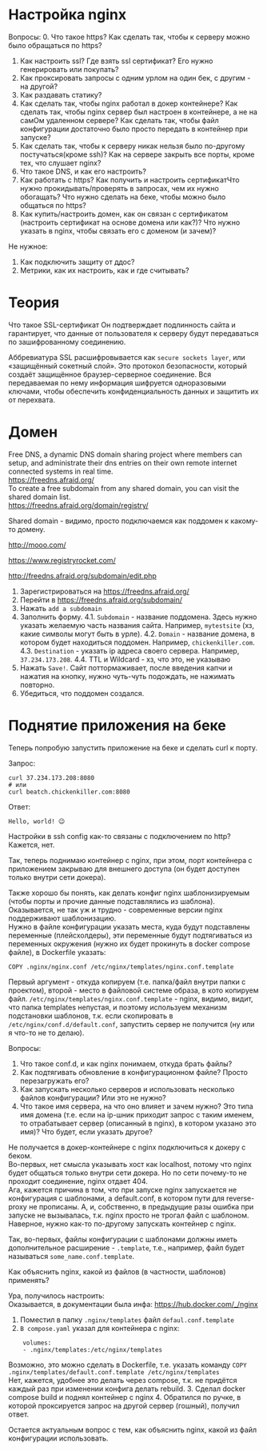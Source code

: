 # Настройка nginx

Вопросы:
0. Что такое https? Как сделать так, чтобы к серверу можно было обращаться по https?
1. Как настроить ssl? Где взять ssl сертификат? Его нужно генерировать или покупать?
2. Как проксировать запросы с одним урлом на один бек, с другим - на другой?
3. Как раздавать статику?
4. Как сделать так, чтобы nginx работал в докер контейнере? Как сделать так, чтобы nginx сервер был настроен в контейнере, а не на самОм удаленном сервере? Как сделать так, чтобы файл конфигурации достаточно было просто передать в контейнер при запуске?
5. Как сделать так, чтобы к серверу никак нельзя было по-другому постучаться(кроме ssh)? Как на сервере закрыть все порты, кроме тех, что слушает nginx?
6. Что такое DNS, и как его настроить?
7. Как работать с https? Как получить и настроить сертификатЧто нужно прокидывать/проверять в запросах, чем их нужно обогащать? Что нужно сделать на беке, чтобы можно было общаться по https?
8. Как купить/настроить домен, как он связан с сертификатом (настроить сертификат на основе домена или как?)? Что нужно указать в nginx, чтобы связать его с доменом (и зачем)?

Не нужное:
1. Как подключить защиту от ддос? 
2. Метрики, как их настроить, как и где считывать?

# Теория

Что такое SSL-сертификат
Он подтверждает подлинность сайта и гарантирует, что данные от пользователя к серверу будут передаваться по зашифрованному соединению.

Аббревиатура SSL расшифровывается как `secure sockets layer`, или «защищённый сокетный слой». Это протокол безопасности, который создаёт защищённое браузер-серверное соединение. Вся передаваемая по нему информация шифруется одноразовыми ключами, чтобы обеспечить конфиденциальность данных и защитить их от перехвата.

# Домен

Free DNS, a dynamic DNS domain sharing project where members can setup, and administrate their dns entries on their own remote internet connected systems in real time. <br />
https://freedns.afraid.org/ <br />
To create a free subdomain from any shared domain, you can visit the shared domain list. <br />
https://freedns.afraid.org/domain/registry/ <br />

Shared domain - видимо, просто подключаемся как поддомен к какому-то домену.

http://mooo.com/


https://www.registryrocket.com/

http://freedns.afraid.org/subdomain/edit.php

1. Зарегистрироваться на https://freedns.afraid.org/
2. Перейти в https://freedns.afraid.org/subdomain/
3. Нажать `add a subdomain`
4. Заполнить форму.
    4.1. `Subdomain` - название поддомена. Здесь нужно указать желаемую часть названия сайта. Например, `mytestsite` (хз, какие символы могут быть в урле).
    4.2. `Domain` - название домена, в котором будет находиться поддомен. Например, `chickenkiller.com`.
    4.3. `Destination` - указать ip адреса своего сервера. Например, `37.234.173.208`.
    4.4. TTL и Wildcard - хз, что это, не указываю
5. Нажать `Save!`. Сайт поттормаживает, после введения капчи и нажатия на кнопку, нужно чуть-чуть подождать, не нажимать повторно.
6. Убедиться, что поддомен создался.

# Поднятие приложения на беке

Теперь попробую запустить приложение на беке и сделать curl к порту.

Запрос:
```
curl 37.234.173.208:8080
# или
curl beatch.chickenkiller.com:8080
```
Ответ:
```
Hello, world! 😉 
```

Настройки в ssh config как-то связаны с подключением по http? <br />
Кажется, нет.

Так, теперь поднимаю контейнер с nginx, при этом, порт контейнера с приложением закрываю для внешнего доступа (он будет доступен только внутри сети докера).

Также хорошо бы понять, как делать конфиг nginx шаблонизируемым (чтобы порты и прочие данные подставлялись из шаблона). <br />
Оказывается, не так уж и трудно - современные версии nginx поддерживают шаблонизацию. <br />
Нужно в файле конфигурации указать места, куда будут подставлены переменные (плейсхолдеры), эти переменные будут подтягиваться из переменных окружения (нужно их будет прокинуть в docker compose файле), в Dockerfile указать:
```
COPY .nginx/nginx.conf /etc/nginx/templates/nginx.conf.template
```
Первый аргумент - откуда копируем (т.е. папка/файл внутри папки с проектом), второй - место в файловой системе образа, в кото копируем файл.
`/etc/nginx/templates/nginx.conf.template` - nginx, видимо, видит, что папка templates непустая, и поэтому используем механизм подстановки шаблонов, т.к. если скопировать в `/etc/nginx/conf.d/default.conf`, запустить сервер не получится (ну или я что-то не то делаю).

Вопросы:
1. Что такое conf.d, и как nginx понимаем, откуда брать файлы?
2. Как подтягивать обновление в конфигурационном файле? Просто перезагружать его?
3. Как запускать несколько серверов и использовать несколько файлов конфигурации? Или это не нужно?
4. Что такое имя сервера, на что оно влияет и зачем нужно? Это типа имя домена (т.е. если на ip-шник приходит запрос с таким именем, то отрабатывает сервер (описанный в nginx), в котором указано это имя)? Что будет, если указать другое? 

Не получается в докер-контейнере с nginx подключиться к докеру с беком. <br />
Во-первых, нет смысла указывать хост как localhost, потому что nginx будет общаться только внутри сети докера. Но по сети почему-то не проходит соединение, nginx отдает 404. <br />
Ага, кажется причина в том, что при запуске nginx запускается не конфигурация с шаблонами, а default.conf, в котором пути для reverse-proxy не прописаны. А, и, собственно, в предыдущие разы ошибка при запуске не вызывалась, т.к. nginx просто не трогал файл с шаблоном. <br />
Наверное, нужно как-то по-другому запускать контейнер с nginx. <br />

Так, во-первых, файлы конфигурации с шаблонами должны иметь дополнительное расширение - `.template`, т.е., например, файл будет называться `some_name.conf.template`.

Как объяснить nginx, какой из файлов (в частности, шаблонов) применять?

Ура, получилось настроить: <br />
Оказывается, в документации была инфа: https://hub.docker.com/_/nginx <br />
1. Поместил в папку `.nginx/templates` файл `defaul.conf.template`
2. `В compose.yaml` указал для контейнера с nginx:
```
    volumes:
    - .nginx/templates:/etc/nginx/templates
```
Возможно, это можно сделать в Dockerfile, т.е. указать команду `COPY .nginx/templates/default.conf.template /etc/nginx/templates` <br />
Нет, кажется, удобнее это делать через compose, т.к. не придётся каждый раз при изменении конфига делать rebuild.
3. Сделал docker compose build и поднял контейнер с nginx
4. Обратился по ручке, в которой проксируется запрос на другой сервер (гошный), получил ответ.

Остается актуальным вопрос с тем, как объяснить nginx, какой из файл конфигурации использовать.

